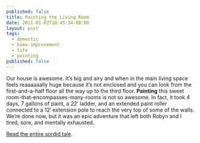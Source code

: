 ```yaml
---
published: false
title: Painting the Living Room
date: 2011-01-02T10:45:34-08:00
layout: post
tags:
  - domestic
  - home-improvement
  - life
  - painting
published: false
---
```

Our house is awesome. It&#8217;s big and airy and when in the main living space feels reaaaaaally huge because it&#8217;s not enclosed and you can look from the first-and-a-half floor all the way up to the third floor. **Painting** this sweet room-that-encompasses-many-rooms is not so awesome. In fact, it took 4 days, 7 gallons of paint, a 22&#8242; ladder, and an extended paint roller connected to a 12&#8242; extension pole to reach the very top of some of the walls. We&#8217;re done now, but it was an epic adventure that left both Robyn and I tired, sore, and mentally exhausted.

[Read the entire sordid tale](http://birdiebloggery.wordpress.com/2011/01/02/the-painting-to-end-all-painting/).

<!--more-->
